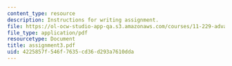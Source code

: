 ```yaml
---
content_type: resource
description: Instructions for writing assignment.
file: https://ol-ocw-studio-app-qa.s3.amazonaws.com/courses/11-229-advanced-writing-seminar-spring-2004/4225857f546f7635cd36d293a7610dda_assignment3.pdf
file_type: application/pdf
resourcetype: Document
title: assignment3.pdf
uid: 4225857f-546f-7635-cd36-d293a7610dda
---
```

